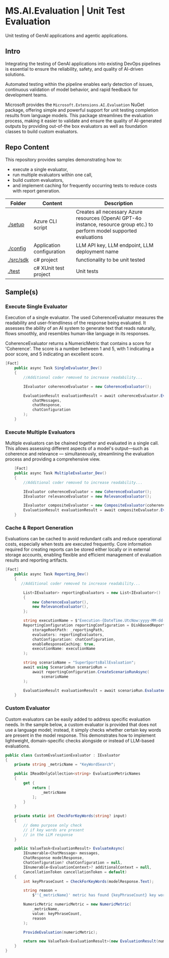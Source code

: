 # MS.AI.Evaluation | Unit Test Evaluation

Unit testing of GenAI applications and agentic applications.

## Intro

Integrating the testing of GenAI applications into existing DevOps pipelines is essential to ensure the reliability, safety, and quality of AI-driven solutions. 

Automated testing within the pipeline enables early detection of issues, continuous validation of model behavior, and rapid feedback for development teams.

Microsoft provides the `Microsoft.Extensions.AI.Evaluation` NuGet package, offering simple and powerful support for unit testing completion results from language models. This package streamlines the evaluation process, making it easier to validate and ensure the quality of AI-generated outputs by providing out-of-the box evaluators as well as foundation classes to build custom evaluators.

## Repo Content

This repository provides samples demonstrating how to:
- execute a single evaluator, 
- run multiple evaluators within one call, 
- build custom evaluators, 
- and implement caching for frequently occurring tests to reduce costs with report generation.

| Folder | Content | Description |
|---------------|--------------|---------------|
| [./setup](./setup/setup.azcli) | Azure CLI script | Creates all necessary Azure resources (OpenAI GPT-4o instance, resource group etc.) to perform model supported evaluations |
| [./config](./config/) | Application configuration | LLM API key, LLM endpoint, LLM deployment name |
| [./src/sdk](./src/sdk) | c# project | functionality to be unit tested |
| [./test](./test/) | c# XUnit test project | Unit tests |

## Sample(s)

### Execute Single Evaluator

Execution of a single evaluator. The used CoherenceEvaluator measures the readability and user-friendliness of the response being evaluated. It assesses the ability of an AI system to generate text that reads naturally, flows smoothly, and resembles human-like language in its responses.

CoherenceEvaluator returns a NumericMetric that contains a score for 'Coherence'. The score is a number between 1 and 5, with 1 indicating a poor score, and 5 indicating an excellent score. 

```csharp
[Fact]
    public async Task SingleEvaluator_Dev()
    {
        //Additional coder removed to increase readability...

        IEvaluator coherenceEvaluator = new CoherenceEvaluator();

        EvaluationResult evaluationResult = await coherenceEvaluator.EvaluateAsync(
            chatMessages,
            chatResponse,
            chatConfiguration
        );
    }
```

### Execute Multiple Evaluators

Multiple evaluators can be chained together and evaluated in a single call. This allows assessing different aspects of a model's output—such as coherence and relevance — simultaneously, streamlining the evaluation process and providing a comprehensive view.

```csharp
    [Fact]
    public async Task MultipleEvaluator_Dev()
    {
        //Additional coder removed to increase readability...

        IEvaluator coherenceEvaluator = new CoherenceEvaluator();
        IEvaluator relevanceEvaluator = new RelevanceEvaluator();

        IEvaluator compositeEvaluator = new CompositeEvaluator(coherenceEvaluator, relevanceEvaluator);
        EvaluationResult evaluationResult = await compositeEvaluator.EvaluateAsync(chatMessages, chatResponse, chatConfiguration);
    }
```

### Cache & Report Generation

Evaluations can be cached to avoid redundant calls and reduce operational costs, especially when tests are executed frequently. Core information required for creating reports can be stored either locally or in external storage accounts, enabling flexible and efficient management of evaluation results and reporting artifacts.

```csharp
[Fact]
    public async Task Reporting_Dev()
    {
       //Additional coder removed to increase readability...

        List<IEvaluator> reportingEvaluators = new List<IEvaluator>()
        {
            new CoherenceEvaluator(),
            new RelevanceEvaluator(),
        };

        string executionName = $"Execution-{DateTime.UtcNow:yyyy-MM-dd-HH-mm-ss}";
        ReportingConfiguration reportingConfiguration = DiskBasedReportingConfiguration.Create(
            storageRootPath: _reportingPath,
            evaluators: reportingEvaluators,
            chatConfiguration: chatConfiguration,
            enableResponseCaching: true,
            executionName: executionName
        );

        string scenarioName = "SuperSportsBallEvaluation";
        await using ScenarioRun scenarioRun =
            await reportingConfiguration.CreateScenarioRunAsync(
                scenarioName
        );

        EvaluationResult evaluationResult = await scenarioRun.EvaluateAsync(chatMessages, chatResponse);
    }
```

### Custom Evaluator

Custom evaluators can be easily added to address specific evaluation needs. In the sample below, a custom evaluator is provided that does not use a language model; instead, it simply checks whether certain key words are present in the model response. This demonstrates how to implement lightweight, domain-specific checks alongside or instead of LLM-based evaluations.

```csharp
public class CustomEvaluationEvaluator : IEvaluator
{
    private string _metricName = "KeyWordSearch";

    public IReadOnlyCollection<string> EvaluationMetricNames
    {
        get {
            return [
                _metricName
            ];
        }
    }
    
    private static int CheckForKeyWords(string? input)
    {
        // demo purpose only check 
        // if key words are present
        // in the LLM response
    }

    public ValueTask<EvaluationResult> EvaluateAsync(
        IEnumerable<ChatMessage> messages,
        ChatResponse modelResponse,
        ChatConfiguration? chatConfiguration = null,
        IEnumerable<EvaluationContext>? additionalContext = null,
        CancellationToken cancellationToken = default)
    {
        int keyPhraseCount = CheckForKeyWords(modelResponse.Text);

        string reason =
            $"'{_metricName}' metric has found {keyPhraseCount} key words.";

        NumericMetric numericMetric = new NumericMetric(
            _metricName,
            value: keyPhraseCount,
            reason
        );

        ProvideEvaluation(numericMetric);

        return new ValueTask<EvaluationResult>(new EvaluationResult(numericMetric));
    }
}
```






